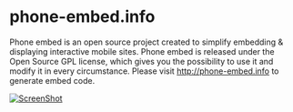 phone-embed.info
============

Phone embed is an open source project created to simplify embedding & displaying interactive mobile sites. Phone embed is released under the Open Source GPL license, which gives you the possibility to use it and modify it in every circumstance. 
Please visit http://phone-embed.info to generate embed code.

[![ScreenShot](http://chris.gunawardena.id.au/wp-content/uploads/2014/03/Screen-Shot-2014-05-07-at-11.33.28-pm.png)](http://phone-embed.info/)
